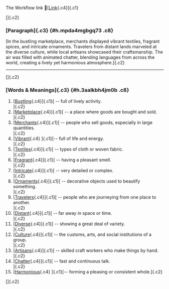 The Workflow link
👏[[Link](https://www.google.com/url?q=http://www.google.com&sa=D&source=editors&ust=1760910071636325&usg=AOvVaw2DCdGnQI39JZPrCTm0lDyG){.c4}]{.c1}

[]{.c2}

### [Paragraph]{.c3} {#h.mpda4mgbgq73 .c8}

[In the bustling marketplace, merchants displayed vibrant textiles,
fragrant spices, and intricate ornaments. Travelers from distant lands
marveled at the diverse culture, while local artisans showcased their
craftsmanship. The air was filled with animated chatter, blending
languages from across the world, creating a lively yet harmonious
atmosphere.]{.c2}

------------------------------------------------------------------------

[]{.c2}

### [Words & Meanings]{.c3} {#h.3aalkbh4jm0b .c8}

1.  [[Bustling](https://www.google.com/url?q=http://www.google.com&sa=D&source=editors&ust=1760910071637114&usg=AOvVaw37Yom62GPGWXzNLuP55bR-){.c4}]{.c1}[ --
    full of lively activity.\
    ]{.c2}
2.  [[Marketplace](https://www.google.com/url?q=http://www.google.com&sa=D&source=editors&ust=1760910071637290&usg=AOvVaw0E8XSxRvuTMhan1PBUSexr){.c4}]{.c1}[ --
    a place where goods are bought and sold.\
    ]{.c2}
3.  [[Merchants](https://www.google.com/url?q=http://www.google.com&sa=D&source=editors&ust=1760910071637432&usg=AOvVaw0YX1frCMdfvZRzU1q3h4k7){.c4}]{.c1}[ --
    people who sell goods, especially in large quantities.\
    ]{.c2}
4.  [[Vibrant](https://www.google.com/url?q=http://www.google.com&sa=D&source=editors&ust=1760910071637589&usg=AOvVaw0MZgmiVJuBW3nksBlUlYzz){.c4}
    ]{.c1}[-- full of life and energy.\
    ]{.c2}
5.  [[Textiles](https://www.google.com/url?q=http://www.google.com&sa=D&source=editors&ust=1760910071637722&usg=AOvVaw0hP3bRnlYHOulqwqBfQxtJ){.c4}]{.c1}[ --
    types of cloth or woven fabric.\
    ]{.c2}
6.  [[Fragrant](https://www.google.com/url?q=http://www.google.com&sa=D&source=editors&ust=1760910071637854&usg=AOvVaw25G21CYKAZIxVKTVqGIb6X){.c4}]{.c1}[ --
    having a pleasant smell.\
    ]{.c2}
7.  [[Intricate](https://www.google.com/url?q=http://www.google.com&sa=D&source=editors&ust=1760910071637970&usg=AOvVaw3536zcKvAfawzKhYwlhZol){.c4}]{.c1}[ --
    very detailed or complex.\
    ]{.c2}
8.  [[Ornaments](https://www.google.com/url?q=http://www.google.com&sa=D&source=editors&ust=1760910071638090&usg=AOvVaw0oUGLrnxjCF8Ee19NmY6ta){.c4}]{.c1}[ --
    decorative objects used to beautify something.\
    ]{.c2}
9.  [[Travelers](https://www.google.com/url?q=http://www.google.com&sa=D&source=editors&ust=1760910071638237&usg=AOvVaw0zoI1TNcd8D3gihxsl7YLr){.c4}]{.c1}[ --
    people who are journeying from one place to another.\
    ]{.c2}
10. [[Distant](https://www.google.com/url?q=http://www.google.com&sa=D&source=editors&ust=1760910071638430&usg=AOvVaw2UNZtdTAEksldrtGhQdbky){.c4}]{.c1}[ --
    far away in space or time.\
    ]{.c2}
11. [[Diverse](https://www.google.com/url?q=http://www.google.com&sa=D&source=editors&ust=1760910071638578&usg=AOvVaw0gN-058pjvo9nzoNwbwKFx){.c4}]{.c1}[ --
    showing a great deal of variety.\
    ]{.c2}
12. [[Culture](https://www.google.com/url?q=http://www.google.com&sa=D&source=editors&ust=1760910071638717&usg=AOvVaw27HfFiJfguXgN3UtgOTgKJ){.c4}]{.c1}[ --
    the customs, arts, and social institutions of a group.\
    ]{.c2}
13. [[Artisans](https://www.google.com/url?q=http://www.google.com&sa=D&source=editors&ust=1760910071638859&usg=AOvVaw0zgQfMWRoywxTNc5m6_9uE){.c4}]{.c1}[ --
    skilled craft workers who make things by hand.\
    ]{.c2}
14. [[Chatter](https://www.google.com/url?q=http://www.google.com&sa=D&source=editors&ust=1760910071638989&usg=AOvVaw2SM7CBGYP9HfLaDAilqOAh){.c4}]{.c1}[ --
    fast and continuous talk.\
    ]{.c2}
15. [[Harmonious](https://www.google.com/url?q=http://www.google.com&sa=D&source=editors&ust=1760910071639103&usg=AOvVaw0j5cLT1SfTg7uxYxjM-8ks){.c4}
    ]{.c1}[-- forming a pleasing or consistent whole.]{.c2}

[]{.c2}
